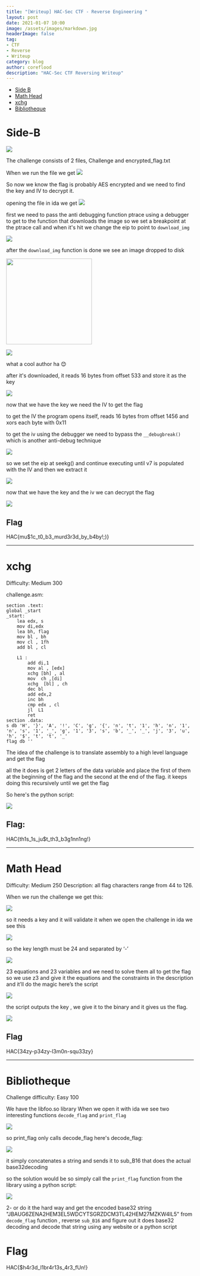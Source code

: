```yaml
---
title: "[Writeup] HAC-Sec CTF - Reverse Engineering "
layout: post
date: 2021-01-07 10:00
image: /assets/images/markdown.jpg
headerImage: false
tag:
- CTF
- Reverse
- Writeup
category: blog
author: coreflood
description: "HAC-Sec CTF Reversing Writeup"
---
```


- [Side B](#side-b)
- [Math Head](#math-head)
- [xchg](#xchg)
- [Bibliotheque](#bibliotheque)


# Side-B
![](https://raw.githubusercontent.com/AlyaGomaa/blog/gh-pages/_posts/HAC-Sec-CTF-Writeups/sideB.png)

The challenge consists of 2 files, Challenge and encrypted_flag.txt

When we run the file we get
![](https://raw.githubusercontent.com/AlyaGomaa/blog/gh-pages/_posts/HAC-Sec-CTF-Writeups/1.png)

So now we know the flag is probably AES encrypted and we need to find the key and IV to decrypt it.

opening the file in ida we get
![](https://raw.githubusercontent.com/AlyaGomaa/blog/gh-pages/_posts/HAC-Sec-CTF-Writeups/2.png)


first we need to pass the anti debugging function ptrace using a debugger to get to the function that downloads the image
so we set a breakpoint at the ptrace call and when it's hit we change the eip to point to ```download_img```

![](https://raw.githubusercontent.com/AlyaGomaa/blog/gh-pages/_posts/HAC-Sec-CTF-Writeups/3.png)


after the ```download_img``` function is done we see an image dropped to disk


<img src="https://raw.githubusercontent.com/AlyaGomaa/blog/gh-pages/_posts/HAC-Sec-CTF-Writeups/Side-B.jpg" width="230"/>

![](https://raw.githubusercontent.com/AlyaGomaa/blog/gh-pages/_posts/HAC-Sec-CTF-Writeups/4.png)


what a cool author ha :blush:

after it's downloaded, it reads 16 bytes from offset 533 and store it as the key

![](https://raw.githubusercontent.com/AlyaGomaa/blog/gh-pages/_posts/HAC-Sec-CTF-Writeups/5.png)

now that we have the key we need the IV to get the flag

to get the IV the program opens itself, reads 16 bytes from offset 1456 and xors each byte with 0x11

to get the iv using the debugger we need to bypass the ```__debugbreak()``` which is another anti-debug technique 

![](https://raw.githubusercontent.com/AlyaGomaa/blog/gh-pages/_posts/HAC-Sec-CTF-Writeups/6.png)

so we set the eip at seekg() and continue executing until v7 is populated with the IV and then we extract it

![](https://raw.githubusercontent.com/AlyaGomaa/blog/gh-pages/_posts/HAC-Sec-CTF-Writeups/7.png)

now that we have the key and the iv we can decrypt the flag

![](https://raw.githubusercontent.com/AlyaGomaa/blog/gh-pages/_posts/HAC-Sec-CTF-Writeups/8.png)

## Flag
HAC{mu$1c_t0_b3_murd3r3d_by_b4by!;)}

---

# xchg
Difficulty: Medium 300

challenge.asm:
```
section .text:
global _start
_start:
    lea edx, s    
    mov di,edx   
    lea bh, flag   
    mov bl , bh 
    mov cl , 1fh
    add bl , cl  

    L1 : 
        add di,1  
        mov al , [edx]    
        xchg [bh] , al   
        mov  ch ,[di]       
        xchg  [bl] , ch    
        dec bl
        add edx,2
        inc bh
        cmp edx , cl
        jl  L1
        ret
section .data:
s db 'H', '}', 'A', '!', 'C', 'g', '{', 'n', 't', '1', 'h', 'n', '1', 'n', 's', '1', '_', 'g', '1', '3', 's', 'b', '_', '_', 'j', '3', 'u', 'h', '$', 't', 't', '_' 
flag db ''
```

The idea of the challenge is to translate assembly to a high level language and get the flag

all the it does is get 2 letters of the data variable and place the first of them at the beginning of the flag and the second at the end of the flag. it keeps doing this recursively until we get the flag 

So here's the python script:

![](https://raw.githubusercontent.com/AlyaGomaa/blog/gh-pages/_posts/HAC-Sec-CTF-Writeups/11.png)

## Flag:  

HAC{th1s_1s_ju$t_th3_b3g1nn1ng!}

---

# Math Head

Difficulty: Medium 250
Description: all flag characters range from 44 to 126.

When we run the challenge we get this:

![](https://raw.githubusercontent.com/AlyaGomaa/blog/gh-pages/_posts/HAC-Sec-CTF-Writeups/1-.png)

so it needs a key and it will validate it
when we open the challenge in ida we see this

![](https://raw.githubusercontent.com/AlyaGomaa/blog/gh-pages/_posts/HAC-Sec-CTF-Writeups/2-.png)

so the key length must be 24 and separated by ‘-’

![](https://raw.githubusercontent.com/AlyaGomaa/blog/gh-pages/_posts/HAC-Sec-CTF-Writeups/3-.png)

23 equations and 23 variables and we need to solve them all to get the flag
so we use z3 and give it the equations and the constraints in the description and it’ll do the magic
here’s the script

![](https://raw.githubusercontent.com/AlyaGomaa/blog/gh-pages/_posts/HAC-Sec-CTF-Writeups/4-.png)

the script outputs the key , we give it to the binary and it gives us the flag.

![](https://raw.githubusercontent.com/AlyaGomaa/blog/gh-pages/_posts/HAC-Sec-CTF-Writeups/5-.png)


## Flag
HAC{34zy-p34zy-l3m0n-squ33zy}


---

# Bibliotheque
Challenge difficulty: Easy 100

We have the libfoo.so library 
When we open it with ida we see two interesting functions 
```decode_flag``` and ```print_flag```

![](https://raw.githubusercontent.com/AlyaGomaa/blog/gh-pages/_posts/HAC-Sec-CTF-Writeups/s1.png)

so print_flag only calls decode_flag 
here's decode_flag:

![](https://raw.githubusercontent.com/AlyaGomaa/blog/gh-pages/_posts/HAC-Sec-CTF-Writeups/s2.png)

it simply concatenates a string and sends it to sub_B16 that does the actual base32decoding

so the solution would be so simply call the ```print_flag``` function from the library using a python script:

![](https://raw.githubusercontent.com/AlyaGomaa/blog/gh-pages/_posts/HAC-Sec-CTF-Writeups/s3.png)

2- or do it the hard way and get the encoded base32 string  "JBAUG6ZENA2HEM3EL5WDCYTSGRZDCM3TL42HEM27MZKW4IL5" from ```decode_flag``` function , reverse ```sub_B16``` and figure out it does base32 decoding and decode that string using any website or a python script

# Flag
HAC{$h4r3d_l1br4r13s_4r3_fUn!}




